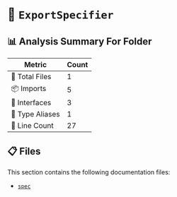 # 📁 `ExportSpecifier`

## 📊 Analysis Summary For Folder

| Metric | Count |
|--------|-------|
| 📁 Total Files | 1 |
| 📦 Imports | 5 |
| 📐 Interfaces | 3 |
| 📑 Type Aliases | 1 |
| 🔢 Line Count | 27 |


## 📋 Files

This section contains the following documentation files:

- [`spec`](./spec.md)